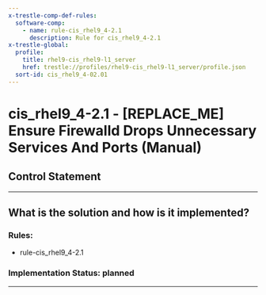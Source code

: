 ```yaml
---
x-trestle-comp-def-rules:
  software-comp:
    - name: rule-cis_rhel9_4-2.1
      description: Rule for cis_rhel9_4-2.1
x-trestle-global:
  profile:
    title: rhel9-cis_rhel9-l1_server
    href: trestle://profiles/rhel9-cis_rhel9-l1_server/profile.json
  sort-id: cis_rhel9_4-02.01
---
```


# cis_rhel9_4-2.1 - \[REPLACE_ME\] Ensure Firewalld Drops Unnecessary Services And Ports (Manual)

## Control Statement

______________________________________________________________________

## What is the solution and how is it implemented?

<!-- For implementation status enter one of: implemented, partial, planned, alternative, not-applicable -->

<!-- Note that the list of rules under ### Rules: is read-only and changes will not be captured after assembly to JSON -->

<!-- Add control implementation description here for control: cis_rhel9_4-2.1 -->

### Rules:

  - rule-cis_rhel9_4-2.1

### Implementation Status: planned

______________________________________________________________________
